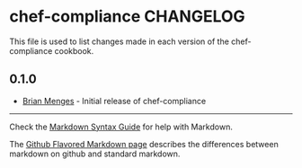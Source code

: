 chef-compliance CHANGELOG
========================

This file is used to list changes made in each version of the chef-compliance cookbook.

0.1.0
-----
- [Brian Menges](https://github.com/mengesb) - Initial release of chef-compliance

- - -
Check the [Markdown Syntax Guide](http://daringfireball.net/projects/markdown/syntax) for help with Markdown.

The [Github Flavored Markdown page](http://github.github.com/github-flavored-markdown/) describes the differences between markdown on github and standard markdown.
